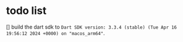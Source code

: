# todo list
[] build the dart sdk to `Dart SDK version: 3.3.4 (stable) (Tue Apr 16 19:56:12 2024 +0000) on "macos_arm64"`.